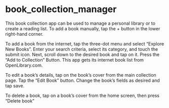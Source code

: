 # book_collection_manager
This book collection app can be used to manage a personal library or to create a reading list.
 To add a book manually, tap the + button in the lower right-hand corner.

To add a book from the internet, tap the three-dot menu and select “Explore New Books”. Enter your search criteria, select its category,
and touch the submit icon. Next, scroll down to the desired book and tap on it. Press the “Add to Collection” Button. 
This app gets its internet book list from OpenLibrary.com.

To edit a book’s details, tap on the book’s cover from the main collection page. Tap the “Edit Book” button. Change the book’s fields as desired and tap save.

To delete a book, tap on a book’s cover from the home screen, then press “Delete book”

